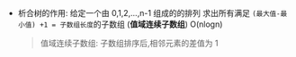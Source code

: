 - 析合树的作用:
  给定一个由 0,1,2,...,n-1 组成的的排列
  求出所有满足 `(最大值-最小值) +1 = 子数组长度`的子数组 (**值域连续子数组**)
  O(nlogn)

  > 值域连续子数组: 子数组排序后,相邻元素的差值为 1
